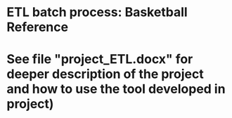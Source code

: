 #  ETL batch process: Basketball Reference 

# See file "project_ETL.docx" for deeper description of the project and how to use the tool developed in project)

